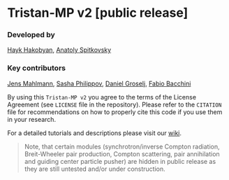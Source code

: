 # Tristan-MP v2 [public release]

### Developed by
[Hayk Hakobyan](http://github.com/haykh), [Anatoly Spitkovsky](https://github.com/ntoles)

### Key contributors
[Jens Mahlmann](https://github.com/jmahlmann), [Sasha Philippov](https://github.com/Sashaph), [Daniel Groselj](https://github.com/dgroselj), [Fabio Bacchini](https://github.com/fabsilfab)

By using this `Tristan-MP v2` you agree to the terms of the License Agreement (see `LICENSE` file in the repository). Please refer to the `CITATION` file for recommendations on how to properly cite this code if you use them in your research.

For a detailed tutorials and descriptions please visit our [wiki](https://ntoles.github.io/tristan-wiki/).

> Note, that certain modules (synchrotron/inverse Compton radiation, Breit-Wheeler pair production, Compton scattering, pair annihilation and guiding center particle pusher) are hidden in public release as they are still untested and/or under construction.
